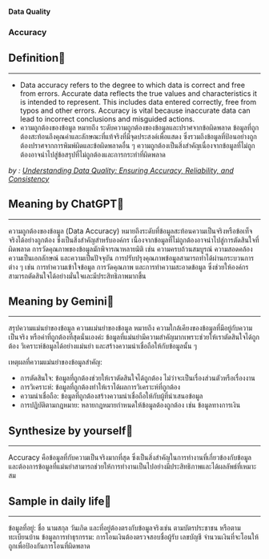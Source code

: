 **Data Quality**

### Accuracy

## Definition🌷
-----------------------------------------------
- Data accuracy refers to the degree to which data is correct and free from errors. Accurate data reflects the true values and characteristics it is intended to represent. This includes data entered correctly, free from typos and other errors. Accuracy is vital because inaccurate data can lead to incorrect conclusions and misguided actions.
- ความถูกต้องของข้อมูล หมายถึง ระดับความถูกต้องของข้อมูลและปราศจากข้อผิดพลาด ข้อมูลที่ถูกต้องสะท้อนถึงคุณค่าและลักษณะที่แท้จริงที่มีจุดประสงค์เพื่อแสดง ซึ่งรวมถึงข้อมูลที่ป้อนอย่างถูกต้องปราศจากการพิมพ์ผิดและข้อผิดพลาดอื่น ๆ ความถูกต้องเป็นสิ่งสําคัญเนื่องจากข้อมูลที่ไม่ถูกต้องอาจนําไปสู่ข้อสรุปที่ไม่ถูกต้องและการกระทําที่ผิดพลาด


*by : [Understanding Data Quality: Ensuring Accuracy, Reliability, and Consistency](https://www.bigdataframework.org/knowledge/understanding-data-quality/#toc_Accuracy)*


## Meaning by ChatGPT🎀
-----------------------------------------------
ความถูกต้องของข้อมูล (Data Accuracy) หมายถึงระดับที่ข้อมูลสะท้อนความเป็นจริงหรือข้อเท็จจริงได้อย่างถูกต้อง ซึ่งเป็นสิ่งสำคัญสำหรับองค์กร เนื่องจากข้อมูลที่ไม่ถูกต้องอาจนำไปสู่การตัดสินใจที่ผิดพลาด การวัดคุณภาพของข้อมูลมักพิจารณาหลายมิติ เช่น ความครบถ้วนสมบูรณ์ ความสอดคล้อง ความเป็นเอกลักษณ์ และความเป็นปัจจุบัน การปรับปรุงคุณภาพข้อมูลสามารถทำได้ผ่านกระบวนการต่าง ๆ เช่น การทำความเข้าใจข้อมูล การวัดคุณภาพ และการทำความสะอาดข้อมูล ซึ่งช่วยให้องค์กรสามารถตัดสินใจได้อย่างมั่นใจและมีประสิทธิภาพมากขึ้น


## Meaning by Gemini🎀
-----------------------------------------------
สรุปความแม่นยำของข้อมูล
ความแม่นยำของข้อมูล หมายถึง ความใกล้เคียงของข้อมูลที่มีอยู่กับความเป็นจริง หรือค่าที่ถูกต้องที่สุดนั่นเองค่ะ  ข้อมูลที่แม่นยำมีความสำคัญมากเพราะช่วยให้เราตัดสินใจได้ถูกต้อง วิเคราะห์ข้อมูลได้อย่างแม่นยำ และสร้างความน่าเชื่อถือให้กับข้อมูลนั้น ๆ


เหตุผลที่ความแม่นยำของข้อมูลสำคัญ:


- การตัดสินใจ: ข้อมูลที่ถูกต้องช่วยให้เราตัดสินใจได้ถูกต้อง ไม่ว่าจะเป็นเรื่องส่วนตัวหรือเรื่องงาน
- การวิเคราะห์: ข้อมูลที่ถูกต้องทำให้เราได้ผลการวิเคราะห์ที่ถูกต้อง
- ความน่าเชื่อถือ: ข้อมูลที่ถูกต้องสร้างความน่าเชื่อถือให้กับผู้ที่นำเสนอข้อมูล
- การปฏิบัติตามกฎหมาย: หลายกฎหมายกำหนดให้ข้อมูลต้องถูกต้อง เช่น ข้อมูลทางการเงิน


## Synthesize by yourself🌈
-----------------------------------------------
Accuracy คือข้อมูลที่กับความเป็นจริงมากที่สุด ซึ่งเป็นสิ่งสำคัญในการทำงานที่เกี่ยวข้องกับข้อมูลและต้องการข้อมูลที่แม่นยำสามารถช่วยให้การทำงานเป็นไปอย่างมีประสิทธิภาพและได้ผลลัพธ์ที่เหมาะสม


## Sample in daily life👾
-----------------------------------------------
ข้อมูลที่อยู่: ชื่อ นามสกุล วันเกิด และที่อยู่ต้องตรงกับข้อมูลจริงเช่น ตามบัตรประชาชน หรือตามทะเบียนบ้าน
ข้อมูลการทำธุรกรรม: การโอนเงินต้องตรวจสอบชื่อผู้รับ เลขบัญชี จำนวนเงินที่จะโอนให้ถูกเพื่อป้องกันการโอนที่ผิดพลาด
